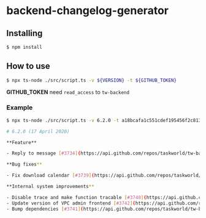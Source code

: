 # backend-changelog-generator

## Installing

```bash
$ npm install
```

## How to use

```bash
$ npx ts-node ./src/script.ts -v ${VERSION} -t ${GITHUB_TOKEN}
```

**GITHUB_TOKEN** need `read_access` to `tw-backend`

### Example

```bash
$ npx ts-node ./src/script.ts -v 6.2.0 -t a18bcafa1c551cdef195456f2c8130cb1ec999

# 6.2.0 (17 April 2020)

**Feature**

- Reply to message [#3734](https://api.github.com/repos/taskworld/tw-backend/pulls/3734)

**Bug fixes**

- Fix download calendar [#3739](https://api.github.com/repos/taskworld/tw-backend/pulls/3739)

**Internal system improvements**

- Disable trace and make function tracable [#3740](https://api.github.com/repos/taskworld/tw-backend/pulls/3740)
- Update version of VPC admin frontend [#3742](https://api.github.com/repos/taskworld/tw-backend/pulls/3742)
- Bump dependencies [#3741](https://api.github.com/repos/taskworld/tw-backend/pulls/3741)
```
